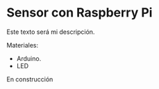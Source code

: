 # Sensor con Raspberry Pi

Este texto será mi descripción.

Materiales:

 - Arduino.
 - LED
 
 En construcción
 

